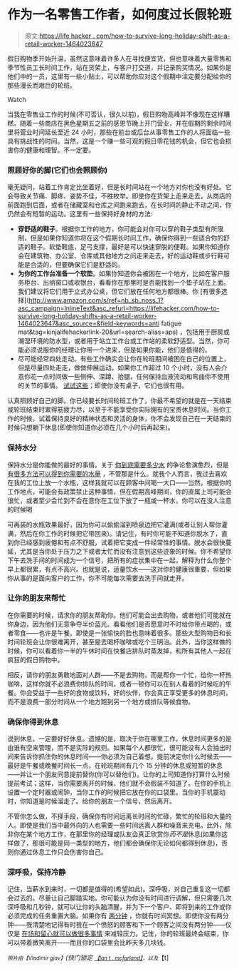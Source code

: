 # 作为一名零售工作者，如何度过长假轮班

> 原文:[https://life hacker . com/how-to-survive-long-holiday-shift-as-a-retail-worker-1464023647](https://lifehacker.com/how-to-survive-long-holiday-shifts-as-a-retail-worker-1464023647)

假日购物季开始升温，虽然这意味着许多人在寻找便宜货，但也意味着大量零售和季节性员工长时间工作，站在货架上，与客户打交道，并记录购买情况。如果你是他们中的一员，这里有一些小贴士，可以帮助你应对这个假期中注定要分配给你的那些漫长而艰巨的轮班。

Watch

当我在零售业工作的时候(不可否认，很久以前)，假日购物高峰并不像现在这样糟糕。随着一些商店在黑色星期五之前的感恩节晚上开门营业，并在假期的剩余时间里将营业时间延长至近 24 小时，那些在前台或后台从事零售工作的人将面临一些具有挑战性的时间。当然，这是一个赚一些可观的假日零花钱的机会，但它也会损害你的健康和理智。不一定要。

### 照顾好你的脚(它们也会照顾你)

毫无疑问，站着工作肯定比坐着好，但是长时间站在一个地方对你也没有好处。它会导致关节痛、脚疼、姿势不佳，不胜枚举。即使你在货架上走来走去，从商店的前面跑到后面，或者在储藏室和仓库之间跑来跑去，在长时间的静止不动之间，你仍然会有短暂的运动。这里有一些保持好身材的方法:

*   **穿舒适的鞋子**。根据你工作的地方，你可能会对你可以穿的鞋子类型有所限制，但是如果你知道你将在这个假期长时间工作，确保你得到一些适合你的舒适的鞋子。软垫鞋底，足弓支撑，最好是可以快速穿脱的便鞋。如果你知道你会在建筑物、办公室、仓库或其他地方之间走来走去，好的运动鞋或步行鞋可能是合适的，但要确保它们是舒适的。
*   **为你的工作台准备一个软垫**。如果你知道你会被困在一个地方，比如在客户服务柜台、出纳窗口或收银台，看看你在那里时是否能找到一个垫子站在上面。我们建议将它们用于立式办公桌，但它们放在任何地方都很棒。你 [有很多选择](http://www.amazon.com/s/ref=nb_sb_noss_1?asc_campaign=InlineText&asc_refurl=https://lifehacker.com/how-to-survive-long-holiday-shifts-as-a-retail-worker-1464023647&asc_source=&field-keywords=anti fatigue mat&tag=kinjalifehackerlink-20&url=search-alias=aps) ，包括用于厨房或潮湿环境的防水型，或者用于站立工作台或工作站的柔软舒适型。当然，你可能必须说服你的经理让你带一个进来，但是如果你能，他们是值得的。
*   尽可能经常四处走动。有些工作确实会让你在轮班期间被困在自己的位置上，但是尽量四处走走，做做伸展运动。如果你工作超过 10 个小时，没有人会介意你花一点时间做一些侧伸、深蹲、抬腿，任何保持血液流动和弯曲你不使用的关节的事情。 [试试这些](http://lifehacker.com/sneak-in-these-simple-exercises-at-the-office-to-stay-h-5834343)；即使你没有桌子，它们也很有用。

认真照顾好自己的脚。你已经要长时间轮班工作了，你最不希望的就是在一天结束或轮班结束时累得筋疲力尽，以至于不能享受你实际拥有的宝贵休息时间。当你工作的时候，试着保持良好的精神状态和灵活的身体，你不会发现自己在一天结束的时候只想躺下休息(即使你知道你必须在几个小时后再起来)。

### 保持水分

保持水分是你能做的最好的事情。关于 [你到底需要多少水](https://lifehacker.com/how-much-water-do-i-actually-need-to-drink-every-day-5986895) 的争论愈演愈烈，但是 [有很多方法可以得到你需要的水量](http://lifehacker.com/start-drinking-more-water-this-weekend-1460539647) ，不管那是什么。就我个人而言，我过去喜欢在我的工位上放一个水瓶，这样我就可以在顾客中间喝一大口——当然，根据你的工作地点，可能会有政策禁止这种事情，但在假期高峰期间，你的直属上司可能会很忙，或者至少会忙到不会在意你在工位下放了一瓶或一杯水，你可以在没人注意的时候喝

可再装的水瓶效果最好，因为你可以偷偷溜到喷泉边把它灌满(或者让别人帮你灌满，然后在你工作的时候把它带回来)。请记住，有时你可能不知道你脱水了，直到你已经感到疲倦和有点不舒服，试着把它变成一件经常性的事情。脱水会很快蔓延，尤其是当你处于压力之下或者太忙而没有注意到这些迹象的时候。你不希望你下午去洗手间的时间成为一个信号，把所有的症状集中在一起，解释为什么你整个早上都很累，有点不高兴。也就是说，适量饮水——这对你的健康很重要，但如果你从事的是面向客户的工作，你不可能每次需要去洗手间就走开。

### 让你的朋友来帮忙

在你需要的时候，请求你的朋友帮助你。他们可能会出去购物，或者他们可能就在你身边，因为他们无意争夺半价蓝光。看看他们是否愿意时不时给你带点喝的，或者零食——也许是午餐。即使是一张愉快的脸也意味着很多。那些大型购物日和长时间轮班会让你很难离开，甚至是去喝杯咖啡或吃个三明治。此外，当你这样做的时候，你可以看着你一半的午休时间在快餐店排队时蒸发掉，和所有其他人一起在疯狂的假日购物中。

相反，请你的朋友勇敢地面对人群——不是去购物，而是帮你一个忙，给你一杯热咖啡，这样你就不必浪费你排队的时间，或者一顿你可以在别人看着的时候吃的午餐。你会受益于一些好的食物或饮料，好的伙伴，你会真正享受更多的休息时间，而不是浪费一部分时间从一个地方跑到另一个地方或排队等候食物。

### 确保你得到休息

说到休息，一定要好好休息。遗憾的是，取决于你在哪里工作，休息时间更多的是由谁有空来管理，而不是实际的规则。如果每个人都很忙，很可能没有人会抽出时间来告诉你抓住你的休息时间——你必须为自己着想。提前决定你什么时候去——最好是午餐或晚餐时间长一点，在轮班期间有几个 15 分钟的休息或短暂的休息——并让一个朋友同意提前替你(你可以替他们)。让你的上司知道你打算什么时候提前考试；这样，当你需要离开的时候，他们就不会假装不知道了。在你的手机上设置一个定时器或闹钟，当你工作的时候把它放在你的口袋里。当你的手机震动时，你知道是时候溜走了。给你的朋友一个信号，然后离开。

不管你怎么做，不择手段，确保你有时间远离长时间的忙碌，繁忙的轮班和大量的人。即使是我们当中最外向的人也需要一些时间远离人群和噪音来充电。此外，除非你在某个地方工作，在那里你的经理或队友会真正欣赏你*而不是*休息(如果你这样做了，那很可能是同一类型的地方，他们都会确保你无论如何都得到休息)，否则你通过休息工作只会伤害你自己。

### 深呼吸，保持冷静

记住，当薪水到来时，一切都是值得的(希望如此)。深呼吸，对自己重复这一切都会过去的。尽量让自己脚踏实地。你可能认为你没有时间进行调解，但只需要几次深呼吸和几秒钟，就可以让你的头脑清醒，并为下一个客户、即将到来的工作或你必须完成的任务重置大脑。如果你有 [两分钟](https://lifehacker.com/develop-a-two-minute-meditation-habit-and-make-it-stick-5900732) ，你就有时间冥想。即使你没有两分钟——我清楚地记得有时我在一个愤怒的顾客和下一个顾客之间没有两分钟——仅仅是 [在场和留心就可以做很多事情](http://lifehacker.com/meditate-without-sitting-still-turn-everyday-actions-i-908843257) 来减轻压力。记住，你的轮班最终会结束，你可以带着微笑离开——而且你的口袋里会比昨天多几块钱。

<small>*照片由*</small><small>*【Vladimir gjav】*</small>*(快门锁定* [<small>*【Ian t . mcfarland】*</small>](http://www.flickr.com/photos/pedestrianrex/2993082484/)<small>*，以及*</small>【t]